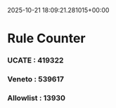 2025-10-21 18:09:21.281015+00:00
# Rule Counter 
 ### UCATE : 419322

 ### Veneto : 539617

 ### Allowlist : 13930